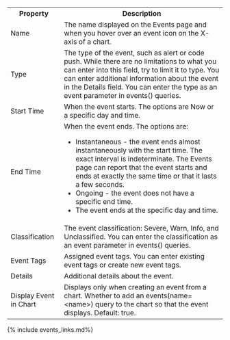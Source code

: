 <table style="width: 100%;">
<tbody>
<tr><th>Property</th><th>Description</th></tr>
<tr>
<td>Name</td>
<td>The name displayed on the Events page and when you hover over an event icon on the X-axis of a chart.</td>
</tr>
<tr>
<td>Type</td>
<td>The type of the event, such as alert or code push. While there are no limitations to what you can enter into this field, try to limit it to type. You can enter additional information about the event in  the Details field.  You can enter the type as an event parameter in events() queries</a>.</td>
</tr>
<tr>
<td>Start Time</td>
<td>When the event starts. The options are Now or a specific day and time.</td>
</tr>
<tr>
<td>End Time</td>
<td>When the event ends. The options are:
<ul>
<li>Instantaneous - the event ends almost instantaneously with the start time. The exact interval is indeterminate. The Events page can report that the event starts and ends at exactly the same time or that it lasts a few seconds.</li>
<li>Ongoing - the event does not have a specific end time. </li>
<li>The event ends at the specific day and time.</li>
</ul>
</td>
</tr>
<tr>
<td>Classification</td>
<td>The event classification: Severe, Warn, Info, and Unclassified. You can enter the classification as an event parameter in events() queries.</td>
</tr>
<tr>
<td>Event Tags</td>
<td>Assigned event tags. You can enter existing event tags or create new event tags.</td>
</tr>
<tr>
<td>Details</td>
<td>Additional details about the event.</td>
</tr>
<tr>
<td>Display Event in Chart</td>
<td>Displays only when creating an event from a chart. Whether to add an events(name=&lt;name&gt;) query to the chart so that the event displays. Default: true.</td>
</tr>
</tbody>
</table>

{% include events_links.md%}
